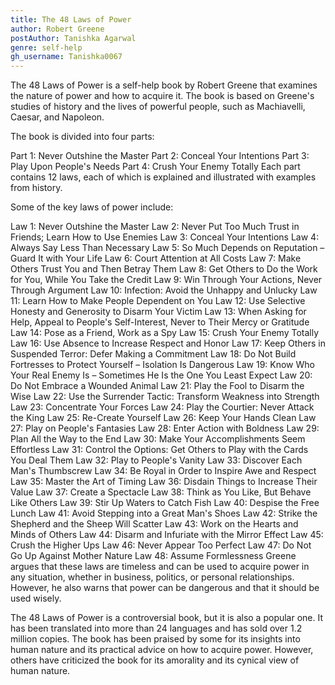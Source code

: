 ```yaml
---
title: The 48 Laws of Power
author: Robert Greene
postAuthor: Tanishka Agarwal
genre: self-help
gh_username: Tanishka0067
---
```


The 48 Laws of Power is a self-help book by Robert Greene that examines the nature of power and how to acquire it. The book is based on Greene's studies of history and the lives of powerful people, such as Machiavelli, Caesar, and Napoleon.

The book is divided into four parts:

Part 1: Never Outshine the Master
Part 2: Conceal Your Intentions
Part 3: Play Upon People's Needs
Part 4: Crush Your Enemy Totally
Each part contains 12 laws, each of which is explained and illustrated with examples from history.

Some of the key laws of power include:

Law 1: Never Outshine the Master
Law 2: Never Put Too Much Trust in Friends; Learn How to Use Enemies
Law 3: Conceal Your Intentions
Law 4: Always Say Less Than Necessary
Law 5: So Much Depends on Reputation – Guard It with Your Life
Law 6: Court Attention at All Costs
Law 7: Make Others Trust You and Then Betray Them
Law 8: Get Others to Do the Work for You, While You Take the Credit
Law 9: Win Through Your Actions, Never Through Argument
Law 10: Infection: Avoid the Unhappy and Unlucky
Law 11: Learn How to Make People Dependent on You
Law 12: Use Selective Honesty and Generosity to Disarm Your Victim
Law 13: When Asking for Help, Appeal to People's Self-Interest, Never to Their Mercy or Gratitude
Law 14: Pose as a Friend, Work as a Spy
Law 15: Crush Your Enemy Totally
Law 16: Use Absence to Increase Respect and Honor
Law 17: Keep Others in Suspended Terror: Defer Making a Commitment
Law 18: Do Not Build Fortresses to Protect Yourself – Isolation Is Dangerous
Law 19: Know Who Your Real Enemy Is – Sometimes He Is the One You Least Expect
Law 20: Do Not Embrace a Wounded Animal
Law 21: Play the Fool to Disarm the Wise
Law 22: Use the Surrender Tactic: Transform Weakness into Strength
Law 23: Concentrate Your Forces
Law 24: Play the Courtier: Never Attack the King
Law 25: Re-Create Yourself
Law 26: Keep Your Hands Clean
Law 27: Play on People's Fantasies
Law 28: Enter Action with Boldness
Law 29: Plan All the Way to the End
Law 30: Make Your Accomplishments Seem Effortless
Law 31: Control the Options: Get Others to Play with the Cards You Deal Them
Law 32: Play to People's Vanity
Law 33: Discover Each Man's Thumbscrew
Law 34: Be Royal in Order to Inspire Awe and Respect
Law 35: Master the Art of Timing
Law 36: Disdain Things to Increase Their Value
Law 37: Create a Spectacle
Law 38: Think as You Like, But Behave Like Others
Law 39: Stir Up Waters to Catch Fish
Law 40: Despise the Free Lunch
Law 41: Avoid Stepping into a Great Man's Shoes
Law 42: Strike the Shepherd and the Sheep Will Scatter
Law 43: Work on the Hearts and Minds of Others
Law 44: Disarm and Infuriate with the Mirror Effect
Law 45: Crush the Higher Ups
Law 46: Never Appear Too Perfect
Law 47: Do Not Go Up Against Mother Nature
Law 48: Assume Formlessness
Greene argues that these laws are timeless and can be used to acquire power in any situation, whether in business, politics, or personal relationships. However, he also warns that power can be dangerous and that it should be used wisely.

The 48 Laws of Power is a controversial book, but it is also a popular one. It has been translated into more than 24 languages and has sold over 1.2 million copies. The book has been praised by some for its insights into human nature and its practical advice on how to acquire power. However, others have criticized the book for its amorality and its cynical view of human nature.
